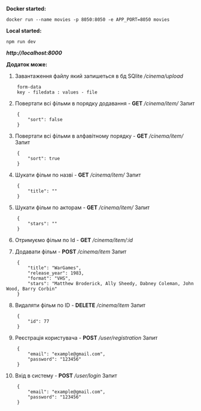 **Docker started:**
```
docker run --name movies -p 8050:8050 -e APP_PORT=8050 movies
```

**Local started:**
```
npm run dev
```


***http://localhost:8000***

**Додаток може:**

1. Завантаження файлу який запишеться в бд SQlite
    */cinema/upload*
```
    form-data
    key - filedata : values - file
```
2. Повертати всі фільми в порядку додавання - **GET**
    */cinema/item/*
Запит
```
    {
        "sort": false
    }
```
3. Повертати всі фільми в алфавітному порядку - **GET**
    */cinema/item/*
Запит
```
    {
        "sort": true
    }
```
4. Шукати фільм по назві - **GET**
    */cinema/item/*
Запит
```
    {
        "title": ""
    }
```
5. Шукати фільм по акторам - **GET**
    */cinema/item/*
Запит
```
    {
        "stars": ""
    }
```
6. Отримуємо фільм по Id - **GET**
    */cinema/item/:id*

7. Додавати фільм - **POST**
    */cinema/item*
Запит
```
    {
        "title": "WarGames",
        "release_year": 1983,
        "format": "VHS",
        "stars": "Matthew Broderick, Ally Sheedy, Dabney Coleman, John Wood, Barry Corbin"
    }
```
8. Видаляти фільм по ID - **DELETE**
    */cinema/item*
Запит 
```
    {
        "id": 77
    }
```
9. Реєстрація користувача - **POST**
    */user/registration*
Запит
```
    {
        "email": "example@gmail.com",
        "password": "123456"
    }
```
10.  Вхід в систему - **POST**
   */user/login*
Запит
```
    {
        "email": "example@gmail.com",
        "password": "123456"
    }
```